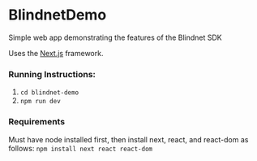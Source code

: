 # BlindnetDemo
Simple web app demonstrating the features of the Blindnet SDK

Uses the [Next.js](https://nextjs.org/) framework.

### Running Instructions:

1. `cd blindnet-demo`
2. `npm run dev`

### Requirements

Must have node installed first, then install next, react, and react-dom as follows:
`npm install next react react-dom`
